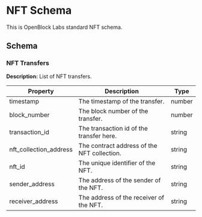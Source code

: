 # NFT Schema

This is OpenBlock Labs standard NFT schema.

## Schema

### NFT Transfers

**Description:** List of NFT transfers.

| Property               | Description                                | Type   |
|------------------------|--------------------------------------------|--------|
| timestamp              | The timestamp of the transfer.             | number |
| block_number           | The block number of the transfer.          | number |
| transaction_id         | The transaction id of the transfer here.   | string |
| nft_collection_address | The contract address of the NFT collection.| string |
| nft_id                 | The unique identifier of the NFT.          | string |
| sender_address         | The address of the sender of the NFT.      | string |
| receiver_address       | The address of the receiver of the NFT.    | string |